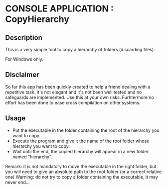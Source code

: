# CONSOLE APPLICATION : CopyHierarchy
## Description
This is a very simple tool to copy a hierarchy of folders (discarding files).

For Windows only.

## Disclaimer
So far this app has been quickly created to help a friend dealing with a repetitive task. It's not elegant and it's not been well tested and no safeguards are implemented. Use this at your own risks.
Furhtermore no effort has been done to ease cross compilation on other systems.

## Usage
- Put the executable in the folder containing the root of the hierarchy you want to copy.
- Execute the program and give it the name of the root folder whose hierarchy you want to copy.
- Wait until the end, the copied hierarchy will appear in a new folder named "hierarchy".

Remark: it is not mandatory to move the executable in the right folder, but you will need to give an absolute path to the root folder (or a correct relative one)
    Warning: do not try to copy a folder containing the executable, it may never end...
